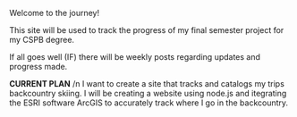 Welcome to the journey!

This site will be used to track the progress of my final semester project for my CSPB degree.

If all goes well (IF) there will be weekly posts regarding updates and progress made.

<b>CURRENT PLAN</b> /n
I want to create a site that tracks and catalogs my trips backcountry skiing. I will be creating a website using node.js and itegrating the ESRI software ArcGIS to accurately track where I go in the backcountry.
